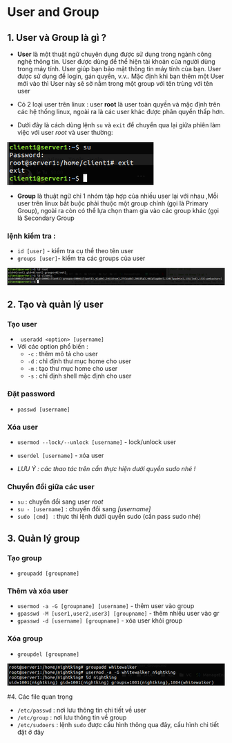 # User and Group

## 1. User và Group là gì ? 
- **User** là một thuật ngữ chuyên dụng được sử dụng trong ngành công nghệ thông tin. User được dùng để thể hiện tài khoản của người dùng trong máy tính. User giúp bạn bảo mật thông tin máy tính của bạn. User được sử dụng để login, gán quyền, v.v.. Mặc định khi bạn thêm một User mới vào thì User này sẽ sở nằm trong một group với tên trùng với tên user
- Có 2 loại user trên linux : user **root** là user toàn quyền và mặc định trên các hệ thống linux, ngoài ra là các user khác được phân quyền thấp hơn.

- Dưới đây là cách dùng lệnh `su` và `exit` để chuyển qua lại giữa phiên làm việc với user *root* và user thường:
 
 <img src="https://github.com/tulha161/linux/blob/main/images/13.1.png">

- **Group** là thuật ngữ chỉ 1 nhóm tập hợp của nhiều user lại với nhau ,Mỗi user trên linux bắt buộc phải thuộc một group chính (gọi là Primary Group), ngoài ra còn có thể lựa chọn tham gia vào các group khác (gọi là Secondary Group

### lệnh kiểm tra : 

- `id [user]` - kiểm tra cụ thể theo tên user 
- `groups [user]`- kiểm tra các groups của user
 
 <img src="https://github.com/tulha161/linux/blob/main/images/13.2.png">

## 2. Tạo và quản lý user
### Tạo user
- ` useradd <option> [username]`
- Với các option phổ biến : 
	- `-c` : thêm mô tả cho user
	- `-d` : chỉ định thư mục home cho user
	- `-m` : tạo thư mục home cho user
	- `-s` : chỉ định shell mặc định cho user

### Đặt password 
- `passwd [username]`

### Xóa user 
- `usermod --lock/--unlock [username]` - lock/unlock user
- `userdel [username]` - xóa user

- *LƯU Ý : các thao tác trên cần thực hiện dưới quyền sudo nhé !*

### Chuyển đổi giữa các user
- `su` : chuyển đổi sang user *root*
- `su - [username]` : chuyển đổi sang *[username]*
- `sudo [cmd] ` : thực thi lệnh dưới quyền sudo (cần pass sudo nhé)

## 3. Quản lý group 
### Tạo group
- `groupadd [groupname]` 

### Thêm và xóa user 
- `usermod -a -G [groupname] [username]` - thêm user vào group
- `gpasswd -M [user1,user2,user3] [groupname]` - thêm nhiều user vào gr
- `gpasswd -d [username] [groupname]` - xóa user khỏi group

### Xóa group 
- `groupdel [groupname]`

 <img src="https://github.com/tulha161/linux/blob/main/images/13.4.png">

#4. Các file quan trọng
- `/etc/passwd` : nơi lưu thông tin chi tiết về user 
- `/etc/group` : nơi lưu thông tin về group
- `/etc/sudoers` : lệnh `sudo` được cấu hình thông qua đây, cấu hình chi tiết đặt ở đây 




